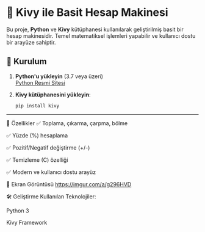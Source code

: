 # 🧮 Kivy ile Basit Hesap Makinesi

Bu proje, **Python** ve **Kivy** kütüphanesi kullanılarak geliştirilmiş basit bir hesap makinesidir. Temel matematiksel işlemleri yapabilir ve kullanıcı dostu bir arayüze sahiptir.

## 🚀 Kurulum

1. **Python'u yükleyin** (3.7 veya üzeri)  
   [Python Resmi Sitesi](https://www.python.org/downloads/)

2. **Kivy kütüphanesini yükleyin**:
   ```bash
   pip install kivy

-----------------------------------------

🎨 Özellikler
✅ Toplama, çıkarma, çarpma, bölme

✅ Yüzde (%) hesaplama

✅ Pozitif/Negatif değiştirme (+/-)

✅ Temizleme (C) özelliği

✅ Modern ve kullanıcı dostu arayüz

📸 Ekran Görüntüsü
https://imgur.com/a/g296HVD

🛠 Geliştirme
Kullanılan Teknolojiler:

Python 3

Kivy Framework

